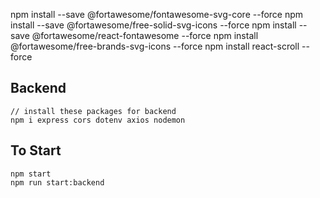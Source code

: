 npm install --save @fortawesome/fontawesome-svg-core --force
npm install --save @fortawesome/free-solid-svg-icons --force
npm install --save @fortawesome/react-fontawesome --force
npm install @fortawesome/free-brands-svg-icons --force
npm install react-scroll --force

## Backend

```
// install these packages for backend
npm i express cors dotenv axios nodemon
```

## To Start

```
npm start
npm run start:backend
```
